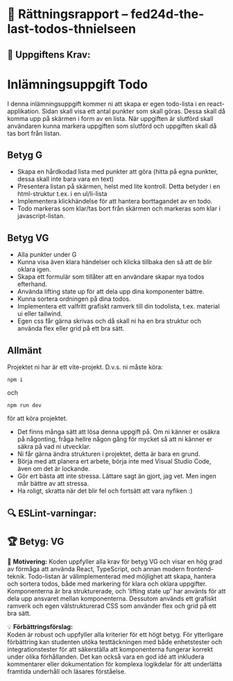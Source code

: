 # 📌 Rättningsrapport – fed24d-the-last-todos-thnielseen

## 🎯 Uppgiftens Krav:

# Inlämningsuppgift Todo

I denna inlämningsuppgift kommer ni att skapa er egen todo-lista i en react-applikation.
Sidan skall visa ett antal punkter som skall göras. Dessa skall då komma upp på skärmen i form av en lista. När uppgiften är slutförd skall användaren kunna markera uppgiften som slutförd och uppgiften skall då tas bort från listan.

## Betyg G

- Skapa en hårdkodad lista med punkter att göra (hitta på egna punkter, dessa skall inte bara vara en text)
- Presentera listan på skärmen, helst med lite kontroll. Detta betyder i en html-struktur t.ex. i en ul/li-lista
- Implementera klickhändelse för att hantera borttagandet av en todo.
- Todo markeras som klar/tas bort från skärmen och markeras som klar i javascript-listan.

## Betyg VG

- Alla punkter under G
- Kunna visa även klara händelser och klicka tillbaka den så att de blir oklara igen.
- Skapa ett formulär som tillåter att en användare skapar nya todos efterhand.
- Använda lifting state up för att dela upp dina komponenter bättre.
- Kunna sortera ordningen på dina todos.
- Implementera ett valfritt grafiskt ramverk till din todolista, t.ex. material ui eller tailwind.
- Egen css får gärna skrivas och då skall ni ha en bra struktur och använda flex eller grid på ett bra sätt.

## Allmänt

Projektet ni har är ett vite-projekt. D.v.s. ni måste köra:

```shell
npm i
```

och

```shell
npm run dev
```

för att köra projektet.

- Det finns många sätt att lösa denna uppgift på. Om ni känner er osäkra på någonting, fråga hellre någon gång för mycket så att ni känner er säkra på vad ni utvecklar.
- Ni får gärna ändra strukturen i projektet, detta är bara en grund.
- Börja med att planera ert arbete, börja inte med Visual Studio Code, även om det är lockande.
- Gör ert bästa att inte stressa. Lättare sagt än gjort, jag vet. Men ingen mår bättre av att stressa.
- Ha roligt, skratta när det blir fel och fortsätt att vara nyfiken :)

## 🔍 ESLint-varningar:

## 🏆 **Betyg: VG**

📌 **Motivering:** Koden uppfyller alla krav för betyg VG och visar en hög grad av förmåga att använda React, TypeScript, och annan modern frontend-teknik. Todo-listan är välimplementerad med möjlighet att skapa, hantera och sortera todos, både med markering för klara och oklara uppgifter. Komponenterna är bra strukturerade, och 'lifting state up' har använts för att dela upp ansvaret mellan komponenterna. Dessutom används ett grafiskt ramverk och egen välstrukturerad CSS som använder flex och grid på ett bra sätt.

💡 **Förbättringsförslag:**  
Koden är robust och uppfyller alla kriterier för ett högt betyg. För ytterligare förbättring kan studenten utöka testtäckningen med både enhetstester och integrationstester för att säkerställa att komponenterna fungerar korrekt under olika förhållanden. Det kan också vara en god idé att inkludera kommentarer eller dokumentation för komplexa logikdelar för att underlätta framtida underhåll och läsares förståelse.
